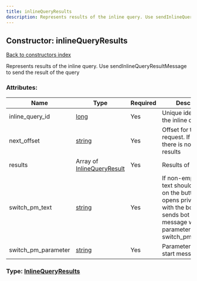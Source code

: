 ```yaml
---
title: inlineQueryResults
description: Represents results of the inline query. Use sendInlineQueryResultMessage to send the result of the query
---
```

## Constructor: inlineQueryResults  
[Back to constructors index](index.md)



Represents results of the inline query. Use sendInlineQueryResultMessage to send the result of the query

### Attributes:

| Name     |    Type       | Required | Description |
|----------|---------------|----------|-------------|
|inline\_query\_id|[long](../types/long.md) | Yes|Unique identifier of the inline query|
|next\_offset|[string](../types/string.md) | Yes|Offset for the next request. If it is empty, there is no more results|
|results|Array of [InlineQueryResult](../constructors/InlineQueryResult.md) | Yes|Results of the query|
|switch\_pm\_text|[string](../types/string.md) | Yes|If non-empty, this text should be shown on the button, which opens private chat with the bot and sends bot start message with parameter switch_pm_parameter|
|switch\_pm\_parameter|[string](../types/string.md) | Yes|Parameter for the bot start message|



### Type: [InlineQueryResults](../types/InlineQueryResults.md)


